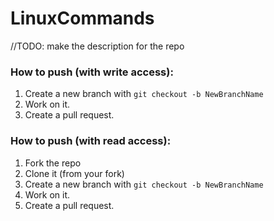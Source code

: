 # LinuxCommands
//TODO: make the description for the repo

### **How to push (with write access):**
1. Create a new branch with `git checkout -b NewBranchName`
2. Work on it.
3. Create a pull request.

### **How to push (with read access):**
1. Fork the repo
2. Clone it (from your fork)
3. Create a new branch with `git checkout -b NewBranchName`
4. Work on it.
5. Create a pull request.
